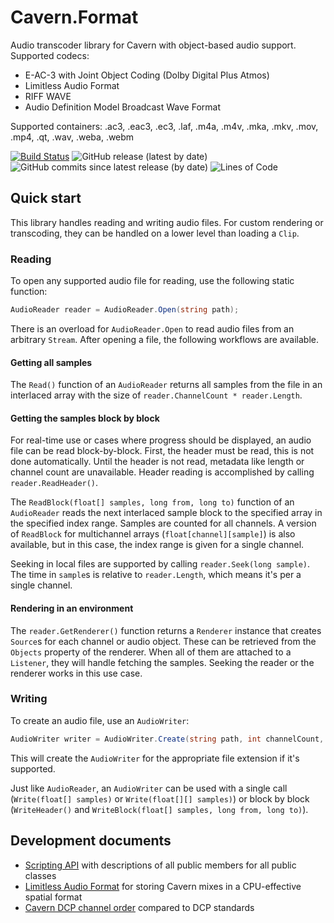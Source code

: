 # Cavern.Format
Audio transcoder library for Cavern with object-based audio support.
Supported codecs:
  * E-AC-3 with Joint Object Coding (Dolby Digital Plus Atmos)
  * Limitless Audio Format
  * RIFF WAVE
  * Audio Definition Model Broadcast Wave Format

Supported containers: .ac3, .eac3, .ec3, .laf, .m4a, .m4v, .mka, .mkv, .mov, .mp4, .qt, .wav, .weba, .webm

[![Build Status](https://api.travis-ci.com/VoidXH/Cavern.svg?branch=master)](https://app.travis-ci.com/VoidXH/Cavern)
![GitHub release (latest by date)](https://img.shields.io/github/v/release/VoidXH/Cavern)
![GitHub commits since latest release (by date)](https://img.shields.io/github/commits-since/VoidXH/Cavern/latest)
![Lines of Code](https://img.shields.io/tokei/lines/github/VoidXH/Cavern "Lines of Code")

## Quick start
This library handles reading and writing audio files. For custom rendering or
transcoding, they can be handled on a lower level than loading a `Clip`.

### Reading
To open any supported audio file for reading, use the following static function:
```cs
AudioReader reader = AudioReader.Open(string path);
```
There is an overload for `AudioReader.Open` to read audio files from an
arbitrary `Stream`. After opening a file, the following workflows are available.

#### Getting all samples
The `Read()` function of an `AudioReader` returns all samples from the file in
an interlaced array with the size of `reader.ChannelCount * reader.Length`.

#### Getting the samples block by block
For real-time use or cases where progress should be displayed, an audio file can
be read block-by-block. First, the header must be read, this is not done
automatically. Until the header is not read, metadata like length or channel
count are unavailable. Header reading is accomplished by calling
`reader.ReadHeader()`.

The `ReadBlock(float[] samples, long from, long to)` function of an
`AudioReader` reads the next interlaced sample block to the specified array in
the specified index range. Samples are counted for all channels. A version of
`ReadBlock` for multichannel arrays (`float[channel][sample]`) is also
available, but in this case, the index range is given for a single channel.

Seeking in local files are supported by calling `reader.Seek(long sample)`. The
time in `sample`s is relative to `reader.Length`, which means it's per a single
channel.

#### Rendering in an environment
The `reader.GetRenderer()` function returns a `Renderer` instance that creates
`Source`s for each channel or audio object. These can be retrieved from the
`Objects` property of the renderer. When all of them are attached to a
`Listener`, they will handle fetching the samples. Seeking the reader or the
renderer works in this use case.

### Writing
To create an audio file, use an `AudioWriter`:
```cs
AudioWriter writer = AudioWriter.Create(string path, int channelCount, long length, int sampleRate, BitDepth bits);
```
This will create the `AudioWriter` for the appropriate file extension if it's
supported.

Just like `AudioReader`, an `AudioWriter` can be used with a single call
(`Write(float[] samples)` or `Write(float[][] samples)`) or block by block
(`WriteHeader()` and `WriteBlock(float[] samples, long from, long to)`).

## Development documents
* [Scripting API](https://cavern.sbence.hu/cavern/doc.php?if=api/index) with descriptions of all public members for all public classes
* [Limitless Audio Format](https://cavern.sbence.hu/cavern/doc.php?p=LAF) for storing Cavern mixes in a CPU-effective spatial format
* [Cavern DCP channel order](https://cavern.sbence.hu/cavern/doc.php?p=DCP) compared to DCP standards
